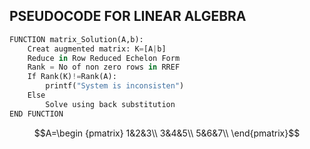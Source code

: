 ## PSEUDOCODE FOR LINEAR ALGEBRA
```python
FUNCTION matrix_Solution(A,b):
    Creat augmented matrix: K=[A|b]
    Reduce in Row Reduced Echelon Form
    Rank = No of non zero rows in RREF
    If Rank(K)!=Rank(A):
        printf("System is inconsisten")
    Else
        Solve using back substitution
END FUNCTION
```
$$A=\begin {pmatrix}
1&2&3\\
3&4&5\\
5&6&7\\
\end{pmatrix}$$
